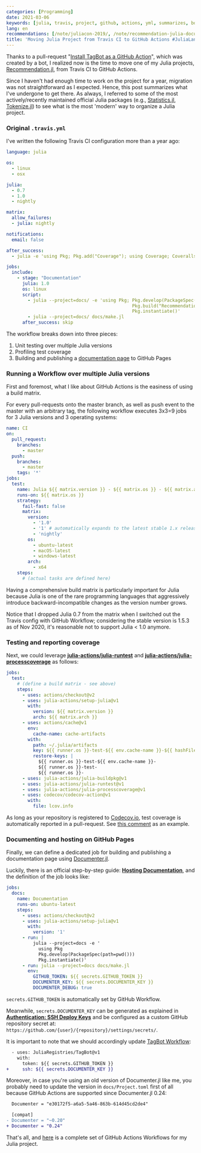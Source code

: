 ```yaml
---
categories: [Programming]
date: 2021-03-06
keywords: [julia, travis, project, github, actions, yml, summarizes, bot, year, request]
lang: en
recommendations: [/note/juliacon-2019/, /note/recommendation-julia-documenter/, /note/travis-gh-pages-deployment/]
title: 'Moving Julia Project from Travis CI to GitHub Actions #JuliaLang'
---
```


Thanks to a pull-request "[Install TagBot as a GitHub Action](https://github.com/takuti/Recommendation.jl/pull/12)", which was created by a bot, I realized now is the time to move one of my Julia projects, [Recommendation.jl](https://github.com/takuti/Recommendation.jl), from Travis CI to GitHub Actions.

Since I haven't had enough time to work on the project for a year, migration was not straightforward as I expected. Hence, this post summarizes what I've undergone to get there. As always, I referred to some of the most actively/recently maintained official Julia packages (e.g., [Statistics.jl](https://github.com/JuliaLang/Statistics.jl), [Tokenize.jl](https://github.com/JuliaLang/Tokenize.jl)) to see what is the most 'modern' way to organize a Julia project. 

### Original `.travis.yml`

I've written the following Travis CI configuration more than a year ago:

```yml
language: julia 

os: 
  - linux 
  - osx 

julia:  
  - 0.7 
  - 1.0 
  - nightly 

matrix: 
  allow_failures: 
  - julia: nightly  

notifications:  
  email: false  

after_success:  
  - julia -e 'using Pkg; Pkg.add("Coverage"); using Coverage; Coveralls.submit(process_folder())' 

jobs: 
  include:  
    - stage: "Documentation"  
      julia: 1.0  
      os: linux 
      script: 
        - julia --project=docs/ -e 'using Pkg; Pkg.develop(PackageSpec(path=pwd()));  
                                               Pkg.build("Recommendation"); 
                                               Pkg.instantiate()' 
        - julia --project=docs/ docs/make.jl  
      after_success: skip 
```

The workflow breaks down into three pieces:

1. Unit testing over multiple Julia versions
2. Profiling test coverage
3. Building and publishing a [documentation page](https://takuti.github.io/Recommendation.jl/latest/) to GitHub Pages

### Running a Workflow over multiple Julia versions

First and foremost, what I like about GitHub Actions is the easiness of using a build matrix. 

For every pull-requests onto the master branch, as well as push event to the master with an arbitrary tag, the following workflow executes 3x3=9 jobs for 3 Julia versions and 3 operating systems:

```yml
name: CI
on:
  pull_request:
    branches:
      - master
  push:
    branches:
      - master
    tags: '*'
jobs:
  test:
    name: Julia ${{ matrix.version }} - ${{ matrix.os }} - ${{ matrix.arch }} - ${{ github.event_name }}
    runs-on: ${{ matrix.os }}
    strategy:
      fail-fast: false
      matrix:
        version:
          - '1.0'
          - '1' # automatically expands to the latest stable 1.x release of Julia
          - 'nightly'
        os:
          - ubuntu-latest
          - macOS-latest
          - windows-latest
        arch:
          - x64
    steps:
      # (actual tasks are defined here)
```

Having a comprehensive build matrix is particularly important for Julia because Julia is one of the rare programming languages that aggressively introduce backward-incompatible changes as the version number grows.

Notice that I dropped Julia 0.7 from the matrix when I switched out the Travis config with GitHub Workflow; considering the stable version is 1.5.3 as of Nov 2020, it's reasonable not to support Julia < 1.0 anymore.

### Testing and reporting coverage

Next, we could leverage **[julia-actions/julia-runtest](https://github.com/julia-actions/julia-runtest)** and **[julia-actions/julia-processcoverage](https://github.com/julia-actions/julia-processcoverage)** as follows:

```yml
jobs:
  test:
    # (define a build matrix - see above)
    steps:
      - uses: actions/checkout@v2
      - uses: julia-actions/setup-julia@v1
        with:
          version: ${{ matrix.version }}
          arch: ${{ matrix.arch }}
      - uses: actions/cache@v1
        env:
          cache-name: cache-artifacts
        with:
          path: ~/.julia/artifacts
          key: ${{ runner.os }}-test-${{ env.cache-name }}-${{ hashFiles('**/Project.toml') }}
          restore-keys: |
            ${{ runner.os }}-test-${{ env.cache-name }}-
            ${{ runner.os }}-test-
            ${{ runner.os }}-
      - uses: julia-actions/julia-buildpkg@v1
      - uses: julia-actions/julia-runtest@v1
      - uses: julia-actions/julia-processcoverage@v1
      - uses: codecov/codecov-action@v1
        with:
          file: lcov.info
```

As long as your repository is registered to [Codecov.io](https://app.codecov.io/gh/takuti/Recommendation.jl), test coverage is automatically reported in a pull-request. See [this comment](https://github.com/takuti/Recommendation.jl/pull/19#issuecomment-786509818) as an example.

### Documenting and hosting on GitHub Pages

Finally, we can define a dedicated job for building and publishing a documentation page using [Documenter.jl](https://github.com/JuliaDocs/Documenter.jl). 

Luckily, there is an official step-by-step guide: **[Hosting Documentation](https://juliadocs.github.io/Documenter.jl/stable/man/hosting/#GitHub-Actions)**, and the definition of the job looks like:

```yml
jobs:
  docs:
    name: Documentation
    runs-on: ubuntu-latest
    steps:
      - uses: actions/checkout@v2
      - uses: julia-actions/setup-julia@v1
        with:
          version: '1'
      - run: |
          julia --project=docs -e '
            using Pkg
            Pkg.develop(PackageSpec(path=pwd()))
            Pkg.instantiate()'
      - run: julia --project=docs docs/make.jl
        env:
          GITHUB_TOKEN: ${{ secrets.GITHUB_TOKEN }}
          DOCUMENTER_KEY: ${{ secrets.DOCUMENTER_KEY }}
          DOCUMENTER_DEBUG: true
```

`secrets.GITHUB_TOKEN` is automatically set by GitHub Workflow. 

Meanwhile, `secrets.DOCUMENTER_KEY` can be generated as explained in **[Authentication: SSH Deploy Keys](https://juliadocs.github.io/Documenter.jl/stable/man/hosting/#travis-ssh)** and be configured as a custom GitHub repository secret at: `https://github.com/{user}/{repository}/settings/secrets/`.

It is important to note that we should accordingly update [TagBot Workflow](https://github.com/takuti/Recommendation.jl/blob/master/.github/workflows/TagBot.yml):

```diff
  - uses: JuliaRegistries/TagBot@v1
    with:
      token: ${{ secrets.GITHUB_TOKEN }}
+     ssh: ${{ secrets.DOCUMENTER_KEY }}
```

Moreover, in case you're using an old version of Documenter.jl like me, you probably need to update the version in `docs/Project.toml` first of all because GitHub Actions are supported since Documenter.jl 0.24:

```diff
  Documenter = "e30172f5-a6a5-5a46-863b-614d45cd2de4"

  [compat]
- Documenter = "~0.20"
+ Documenter = "0.24" 
```

That's all, and [here](https://github.com/takuti/Recommendation.jl/tree/master/.github/workflows) is a complete set of GitHub Actions Workflows for my Julia project.